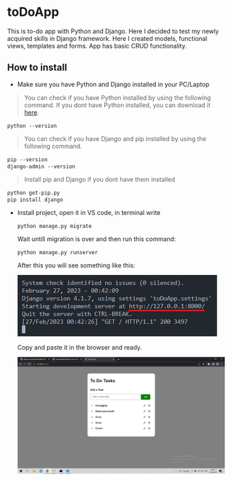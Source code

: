 # toDoApp
This is to-do app with Python and Django. Here I decided to test my newly acquired skills in Django framework. Here I created models, functional views, templates and forms. App has basic CRUD functionality.


## How to install

* Make sure you have Python and Django installed in your PC/Laptop
 > You can check if you have Python installed by using the following command. If you dont have Python installed, you can download it [here](https://www.python.org/downloads/).
  ```
  python --version
  ```
 > You can check if you have Django and pip installed by using the following command.
  ```
  pip --version
  django-admin --version
  ```
 
 > Install pip and Django if you dont have them installed
  ```
  python get-pip.py
  pip install django
  ```
* Install project, open it in VS code, in terminal write
  ```
  python manage.py migrate
  ```
  
  Wait untill migration is over and then run this command:
  
  ```
  python manage.py runserver
  ```
  After this you will see something like this:
  
  ![alt text](https://github.com/parasat00/toDoApp/blob/main/image.png?raw=true)
  
  Copy and paste it in the browser and ready.
  
  ![alt text](https://github.com/parasat00/toDoApp/blob/main/BrowserView.png?raw=true)
